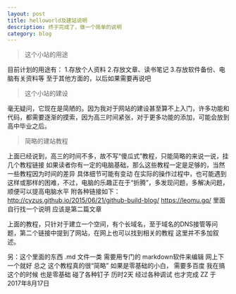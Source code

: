```yaml
---
layout: post
title: helloworld及建站说明
description: 终于完成了，做一个简单的说明
category: blog
---
```


> 这个小站的用途

目前计划的用途有： 1.存放个人资料 2.存放文章、读书笔记 3.存放软件备份、电脑有关资料等
至于其他方面的，以后如果需要再说吧

> 这个小站的建设

毫无疑问，它现在是简陋的。因为我对于网站的建设甚至算不上入门，许多功能和代码，都需要逐渐的摸索，因为高三时间紧张，对于更多功能的添加，可能会放到高中毕业之后。

> 简略的建站教程
  
上面已经说到，高三的时间不多，故不写“傻瓜式”教程，只能简略的来说一说，挂几个教程链接
如果读者你有一定的电脑基础，那么这些教程一定是足够的，当然 一些教程因为时间的差异 具体细节可能有变动
在实际的操作过程中，也可能遇到这样或那样的困难，不过，电脑的乐趣正在于“折腾”，多发现问题，多解决问题，顺便可以提高电脑水平
附各种链接如下：
http://cyzus.github.io/2015/06/21/github-build-blog/
https://leomu.gq/ 里面自行找一个说明 应该是第二篇文章

上面的教程，只针对于建立一个空间，有个长域名，至于域名的DNS接管等问题，第二个链接中提到了网站，在网上也可以找到相关的教程
这里并不多加叙述。

另：这个里面的东西 .md 文件一类 需要用专门的 markdown软件来编辑 网上下一个就好
总之 这个教程真的很“简略” 如果是零基础的小白， 需要多百度
我在搞这个的时候 也是零基础 碰了各种钉子 历时2天 经过各种调试 也才完成
ZZ 于2017年8月17日